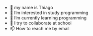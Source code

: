 - 👋 my name is Thiago
- 👀 I’m interested in study programming
- 🌱 I’m currently learning programming
- 💞️ I try to collaborate at school
- 📫 How to reach me by email 

